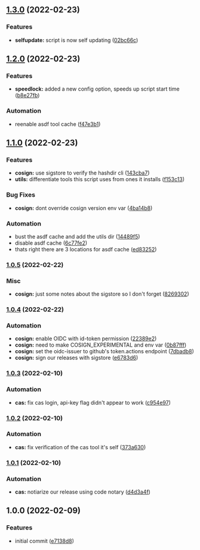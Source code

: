 ## [1.3.0](https://github.com/brad-jones/asdf-bootstrap/compare/v1.2.0...v1.3.0) (2022-02-23)


### Features

* **selfupdate:** script is now self updating ([02bc66c](https://github.com/brad-jones/asdf-bootstrap/commit/02bc66c8f75392d3f1e8a1a405d1a0ffb5c4ba32))

## [1.2.0](https://github.com/brad-jones/asdf-bootstrap/compare/v1.1.0...v1.2.0) (2022-02-23)


### Features

* **speedlock:** added a new config option, speeds up script start time ([b8e27fb](https://github.com/brad-jones/asdf-bootstrap/commit/b8e27fb023b5e9a59713b290c066d8917e0650e3))


### Automation

* reenable asdf tool cache ([f47e3b1](https://github.com/brad-jones/asdf-bootstrap/commit/f47e3b193765b111fcb794463d7174b04e52e288))

## [1.1.0](https://github.com/brad-jones/asdf-bootstrap/compare/v1.0.5...v1.1.0) (2022-02-23)


### Features

* **cosign:** use sigstore to verify the hashdir cli ([143cba7](https://github.com/brad-jones/asdf-bootstrap/commit/143cba7e63527cf7e23196452bde0485a4f7e582))
* **utils:** differentiate tools this script uses from ones it installs ([f153c13](https://github.com/brad-jones/asdf-bootstrap/commit/f153c13b01a9741da3532f7e7c33123107de7675))


### Bug Fixes

* **cosign:** dont override cosign version env var ([4ba14b8](https://github.com/brad-jones/asdf-bootstrap/commit/4ba14b828ebdaff627ae89433c3c84536cbcc517))


### Automation

* bust the asdf cache and add the utils dir ([14489f5](https://github.com/brad-jones/asdf-bootstrap/commit/14489f5b8f74e9a9ca2b090bf563b03927aba863))
* disable asdf cache ([6c77fe2](https://github.com/brad-jones/asdf-bootstrap/commit/6c77fe2267cfa4e925606077a3c8f1ce0b9153a6))
* thats right there are 3 locations for asdf cache ([ed83252](https://github.com/brad-jones/asdf-bootstrap/commit/ed83252529914c17323cd0bcf8c170c4dba2f423))

### [1.0.5](https://github.com/brad-jones/asdf-bootstrap/compare/v1.0.4...v1.0.5) (2022-02-22)


### Misc

* **cosign:** just some notes about the sigstore so I don't forget ([8269302](https://github.com/brad-jones/asdf-bootstrap/commit/8269302d1de97bc7f45dd0ee21207b4b01b56dcd))

### [1.0.4](https://github.com/brad-jones/asdf-bootstrap/compare/v1.0.3...v1.0.4) (2022-02-22)


### Automation

* **cosign:** enable OIDC with id-token permission ([22389e2](https://github.com/brad-jones/asdf-bootstrap/commit/22389e2be4277ae594da4383e5d102e8244017a0))
* **cosign:** need to make COSIGN_EXPERIMENTAL and env var ([0b87fff](https://github.com/brad-jones/asdf-bootstrap/commit/0b87fffbe595362c8025fc4977e9f44804e17971))
* **cosign:** set the oidc-issuer to github's token.actions endpoint ([7dbadb8](https://github.com/brad-jones/asdf-bootstrap/commit/7dbadb89871da9587cac90e09d01e5268e9d83f9))
* **cosign:** sign our releases with sigstore ([e6783d6](https://github.com/brad-jones/asdf-bootstrap/commit/e6783d6e23b3ef386e0ab52273bb841d8faafe08))

### [1.0.3](https://github.com/brad-jones/asdf-bootstrap/compare/v1.0.2...v1.0.3) (2022-02-10)


### Automation

* **cas:** fix cas login, api-key flag didn't appear to work ([c954e97](https://github.com/brad-jones/asdf-bootstrap/commit/c954e971154091a41483392b67f74db4d078a76c))

### [1.0.2](https://github.com/brad-jones/asdf-bootstrap/compare/v1.0.1...v1.0.2) (2022-02-10)


### Automation

* **cas:** fix verification of the cas tool it's self ([373a630](https://github.com/brad-jones/asdf-bootstrap/commit/373a630f0343a03f1ed04968971185fe57404755))

### [1.0.1](https://github.com/brad-jones/asdf-bootstrap/compare/v1.0.0...v1.0.1) (2022-02-10)


### Automation

* **cas:** notiarize our release using code notary ([d4d3a4f](https://github.com/brad-jones/asdf-bootstrap/commit/d4d3a4f4374b1005bf8b4f624555ac2af63ecbd0))

## 1.0.0 (2022-02-09)


### Features

* initial commit ([e7138d8](https://github.com/brad-jones/asdf-bootstrap/commit/e7138d8919add5ff122313141e0ce9fa15f05148))
